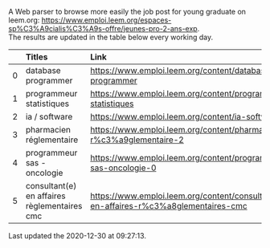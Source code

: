 A Web parser to browse more easily the job post for young graduate on leem.org: https://www.emploi.leem.org/espaces-sp%C3%A9cialis%C3%A9s-offre/jeunes-pro-2-ans-exp.  
The results are updated in the table below every working day.  


|    | Titles                                       | Link                                                                                |   Department |   Consulted |
|---:|:---------------------------------------------|:------------------------------------------------------------------------------------|-------------:|------------:|
|  0 | database programmer                          | https://www.emploi.leem.org/content/database-programmer                             |           92 |        2303 |
|  1 | programmeur statistiques                     | https://www.emploi.leem.org/content/programmeur-statistiques                        |           92 |        2624 |
|  2 | ia / software                                | https://www.emploi.leem.org/content/ia-software                                     |           75 |         880 |
|  3 | pharmacien réglementaire                     | https://www.emploi.leem.org/content/pharmacien-r%c3%a9glementaire-2                 |           75 |         757 |
|  4 | programmeur sas - oncologie                  | https://www.emploi.leem.org/content/programmeur-sas-oncologie-0                     |           75 |         679 |
|  5 | consultant(e) en affaires règlementaires cmc | https://www.emploi.leem.org/content/consultante-en-affaires-r%c3%a8glementaires-cmc |           75 |         285 |
  
Last updated the 2020-12-30 at 09:27:13.
